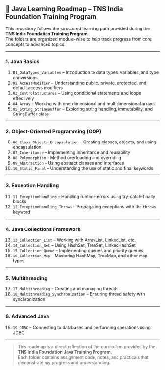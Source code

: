 ## 🚀 Java Learning Roadmap – TNS India Foundation Training Program

This repository follows the structured learning path provided during the **TNS India Foundation Training Program**.  
The folders are organized module-wise to help track progress from core concepts to advanced topics.

---

### 1. Java Basics
1. `01_DataTypes_Variables` – Introduction to data types, variables, and type conversions  
2. `02_AccessModifier` – Understanding public, private, protected, and default access modifiers  
3. `03_ControlStructures` – Using conditional statements and loops effectively  
4. `04_Array` – Working with one-dimensional and multidimensional arrays  
5. `05_String_StringBuffer` – Exploring string handling, immutability, and StringBuffer class  

---

### 2. Object-Oriented Programming (OOP)
6. `06_Class_Objects_Encapsulation` – Creating classes, objects, and using encapsulation  
7. `07_Inheritance` – Implementing inheritance and reusability  
8. `08_Polymorphism` – Method overloading and overriding  
9. `09_Abstraction` – Using abstract classes and interfaces  
10. `10_Static_Final` – Understanding the use of static and final keywords  

---

### 3. Exception Handling
11. `11_ExceptionHandling` – Handling runtime errors using try-catch-finally blocks  
12. `12_ExceptionHandling_Throws` – Propagating exceptions with the `throws` keyword  

---

### 4. Java Collections Framework
13. `13_Collection_List` – Working with ArrayList, LinkedList, etc.  
14. `14_Collection_Set` – Using HashSet, TreeSet, LinkedHashSet  
15. `15_Collection_Queue` – Implementing queues and priority queues  
16. `16_Collection_Map` – Mastering HashMap, TreeMap, and other map types  

---

### 5. Multithreading
17. `17_Multithreading` – Creating and managing threads  
18. `18_Multithreading_Synchronization` – Ensuring thread safety with synchronization  

---

### 6. Advanced Java
19. `19_JDBC` – Connecting to databases and performing operations using JDBC  

---

> This roadmap is a direct reflection of the curriculum provided by the **TNS India Foundation Java Training Program**.  
> Each folder contains assignment code, notes, and practicals that demonstrate my progress and understanding.

